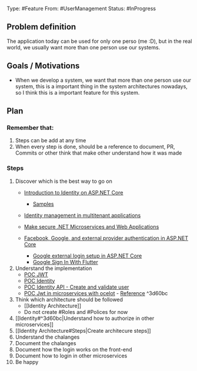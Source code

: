 Type: #Feature
From: #UserManagement
Status: #InProgress 

## Problem definition
The application today can be used for only one perso (me :D), but in the real world, we usually want more than one person use our systems.

## Goals / Motivations

- When we develop a system, we want that more than one person use our system, this is a important thing in the system architectures nowadays, so I think this is a important feature for this system.

## Plan
### Remember that:
1. Steps can be add at any time
2. When every step is done, should be a reference to document, PR, Commits or other think that make other understand how it was made 

### Steps
 1. Discover which is the best way to go on
	- [Introduction to Identity on ASP.NET Core](https://docs.microsoft.com/en-us/aspnet/core/security/authentication/identity?view=aspnetcore-6.0&tabs=visual-studio)
		- [Samples](https://github.com/dotnet/AspNetCore.Docs/tree/main/aspnetcore/security/authentication/identity/sample)
	- [Identity management in multitenant applications](https://docs.microsoft.com/en-us/azure/architecture/multitenant-identity/)
	- [Make secure .NET Microservices and Web Applications](https://docs.microsoft.com/en-us/dotnet/architecture/microservices/secure-net-microservices-web-applications/)


	- [Facebook, Google, and external provider authentication in ASP.NET Core](https://docs.microsoft.com/en-us/aspnet/core/security/authentication/social/?view=aspnetcore-6.0&tabs=visual-studio)
		- [Google external login setup in ASP.NET Core](https://docs.microsoft.com/en-us/aspnet/core/security/authentication/social/google-logins?view=aspnetcore-6.0)
		- [Google Sign In With Flutter](https://medium.flutterdevs.com/google-sign-in-with-flutter-8960580dec96)
2.  Understand the implementation
	- [POC JWT](https://github.com/gumberss/LearnLanguages/tree/master/C%23/POCs/Authentication/Auth-POC)
	- [POC Identity](https://github.com/gumberss/LearnLanguages/tree/master/C%23/POCs/Authentication/Identity)
	- [POC Identity API - Create and validate user](https://github.com/gumberss/LearnLanguages/tree/master/C%23/POCs/Authentication/IdentityApi)
	- [POC Jwt in microservices with ocelot](https://github.com/gumberss/LearnLanguages/tree/master/C%23/POCs/Authentication/Ocelot) - [Reference](https://www.c-sharpcorner.com/article/jwt-authentication-in-microservices/) ^3d60bc
3. Think which architecture should be followed
	- [[Identity Architecture]]
	- Do not create #Roles and #Polices for now
5. [[Identity#^3d60bc|Understand how to authorize in other microservices]]
7. [[Identity Architecture#Steps|Create architecure steps]]
9. Understand the chalanges
10. Document the chalanges
13. Document how the login works on the front-end
14. Document how to login in other microservices
15. Be happy
